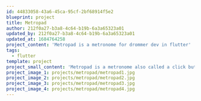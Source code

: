 ```yaml
---
id: 44833058-43a6-45ca-95cf-2bf68914f5e2
blueprint: project
title: Metropad
author: 212f0a27-b3a8-4c64-b19b-6a3a65323a01
updated_by: 212f0a27-b3a8-4c64-b19b-6a3a65323a01
updated_at: 1684764258
project_content: 'Metropad is a metronome for drommer dev in flutter'
tags:
  - flutter
template: project
project_small_content: 'Metropad is a metronome also called a click but for drummers. it allows you to practice rudiments exercises. This exercices in the app are very good to improve your technique.'
project_image_1: projects/metropad/metropad1.jpg
project_image_2: projects/metropad/metropad2.jpg
project_image_3: projects/metropad/metropad3.jpg
project_image_4: projects/metropad/metropad4.jpg
---
```

